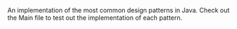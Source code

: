 An implementation of the most common design patterns in Java.
Check out the Main file to test out the implementation of each pattern.
